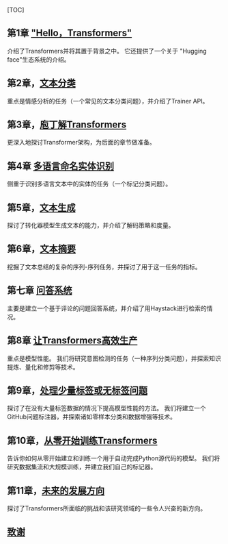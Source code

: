 [TOC]



## 第1章 ["Hello，Transformers"](chapter1.md)

介绍了Transformers并将其置于背景之中。 它还提供了一个关于 "Hugging face"生态系统的介绍。 

##  第2章，[文本分类](chapter2.md)

重点是情感分析的任务（一个常见的文本分类问题），并介绍了Trainer API。 

##  第3章，[庖丁解Transformers](chapter3.md)

更深入地探讨Transformer架构，为后面的章节做准备。 

##  第4章 [多语言命名实体识别](chapter4.md)

侧重于识别多语言文本中的实体的任务（一个标记分类问题）。 

## 第5章，[文本生成](chapter5.md)

探讨了转化器模型生成文本的能力，并介绍了解码策略和度量。 

## 第6章，[文本摘要](chapter6.md)

挖掘了文本总结的复杂的序列-序列任务，并探讨了用于这一任务的指标。 

##  第七章  [问答系统](chapter7.md)

主要是建立一个基于评论的问题回答系统，并介绍了用Haystack进行检索的情况。 

## 第8章 [让Transformers高效生产](chapter8.md)

重点是模型性能。 我们将研究意图检测的任务（一种序列分类问题），并探索知识提炼、量化和修剪等技术。

## 第9章，[处理少量标签或无标签问题](chapter9.md)

探讨了在没有大量标签数据的情况下提高模型性能的方法。 我们将建立一个GitHub问题标注器，并探索诸如零样本分类和数据增强等技术。



 ## 第10章，[从零开始训练Transformers](chapter10.md)

告诉你如何从零开始建立和训练一个用于自动完成Python源代码的模型。 我们将研究数据集流和大规模训练，并建立我们自己的标记器。 

## 第11章，[未来的发展方向](chapter11.md)

探讨了Transformers所面临的挑战和该研究领域的一些令人兴奋的新方向。

## [致谢](thanks.md)

